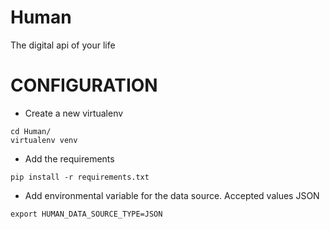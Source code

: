 Human
=====

The digital api of your life

CONFIGURATION
=============
- Create a new virtualenv
```
cd Human/
virtualenv venv
```
- Add the requirements
```
pip install -r requirements.txt
```
- Add environmental variable for the data source. Accepted values JSON
```
export HUMAN_DATA_SOURCE_TYPE=JSON
```